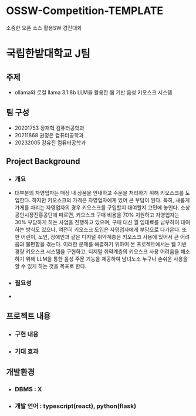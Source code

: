 # OSSW-Competition-TEMPLATE
소중한 오픈 소스 활용SW 경진대회 
# 국립한밭대학교 J팀

## 주제 
- ollama와 로컬 llama 3.1:8b LLM을 활용한 웹 기반 음성 키오스크 시스템
  
## 팀 구성 
- 20201753 장재혁 컴퓨터공학과
- 20211868 권정은 컴퓨터공학과
- 20232005 강유진 컴퓨터공학과

## Project Background
  - ### 개요
  - 대부분의 자영업자는 매장 내 상품을 안내하고 주문을 처리하기 위해 키오스크를 도입한다. 하지만 키오스크의 가격은 자영업자에게 있어 큰 부담이 된다. 특히, 새롭게 가게를 차리는 자영업자의 경우 키오스크를 구입할지 대여할지 고민에 놓인다. 소상공인시장진흥공단에 따르면, 키오스크 구매 비용을 70% 지원하고 자영업자는 30% 부담하게 하는 사업을 진행하고 있으며, 구매 대신 월 임대료를 납부하여 대여하는 방식도 있으나, 여전히 키오스크 도입은 자영업자에게 부담으로 다가온다. 또한 어린이, 노인, 장애인과 같은 디지털 취약계층은 키오스크 사용에 있어서 큰 어려움과 불편함을 겪는다. 이러한 문제를 해결하기 위하여 본 프로젝트에서는 웹 기반 경량 키오스크 시스템을 구현하고, 디지털 취약계층의 키오스크 사용 어려움을 해소하기 위해 LLM을 통한 음성 주문 기능을 제공하여 남녀노소 누구나 손쉬운 사용을 할 수 있게 하는 것을 목표로 한다.

  - ### 필요성
  - 
## 프로젝트 내용
  - ### 구현 내용
  - ### 기대 효과

## 개발환경
  - ### DBMS : X
  - ### 개발 언어 : typescript(react), python(flask)